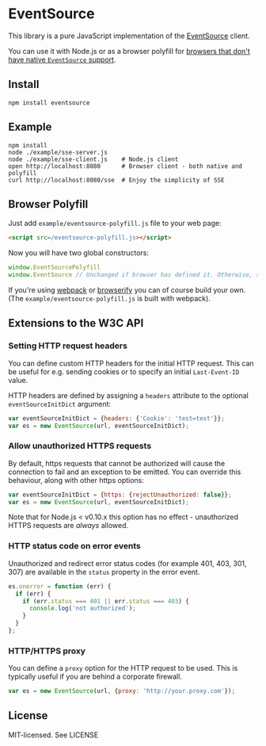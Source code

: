# EventSource

This library is a pure JavaScript implementation of the [EventSource](https://html.spec.whatwg.org/multipage/server-sent-events.html#server-sent-events) client.

You can use it with Node.js or as a browser polyfill for
[browsers that don't have native `EventSource` support](http://caniuse.com/#feat=eventsource).

## Install

    npm install eventsource

## Example

    npm install
    node ./example/sse-server.js
    node ./example/sse-client.js    # Node.js client
    open http://localhost:8080      # Browser client - both native and polyfill
    curl http://localhost:8080/sse  # Enjoy the simplicity of SSE

## Browser Polyfill

Just add `example/eventsource-polyfill.js` file to your web page:

```html
<script src=/eventsource-polyfill.js></script>
```

Now you will have two global constructors:

```javascript
window.EventSourcePolyfill
window.EventSource // Unchanged if browser has defined it. Otherwise, same as window.EventSourcePolyfill
```

If you're using [webpack](https://webpack.github.io/) or [browserify](http://browserify.org/)
you can of course build your own. (The `example/eventsource-polyfill.js` is built with webpack).

## Extensions to the W3C API

### Setting HTTP request headers

You can define custom HTTP headers for the initial HTTP request. This can be useful for e.g. sending cookies
or to specify an initial `Last-Event-ID` value.

HTTP headers are defined by assigning a `headers` attribute to the optional `eventSourceInitDict` argument:

```javascript
var eventSourceInitDict = {headers: {'Cookie': 'test=test'}};
var es = new EventSource(url, eventSourceInitDict);
```

### Allow unauthorized HTTPS requests

By default, https requests that cannot be authorized will cause the connection to fail and an exception
to be emitted. You can override this behaviour, along with other https options:

```javascript
var eventSourceInitDict = {https: {rejectUnauthorized: false}};
var es = new EventSource(url, eventSourceInitDict);
```

Note that for Node.js < v0.10.x this option has no effect - unauthorized HTTPS requests are *always* allowed.

### HTTP status code on error events

Unauthorized and redirect error status codes (for example 401, 403, 301, 307) are available in the `status` property in the error event.

```javascript
es.onerror = function (err) {
  if (err) {
    if (err.status === 401 || err.status === 403) {
      console.log('not authorized');
    }
  }
};
```

### HTTP/HTTPS proxy

You can define a `proxy` option for the HTTP request to be used. This is typically useful if you are behind a corporate firewall.

```javascript
var es = new EventSource(url, {proxy: 'http://your.proxy.com'});
```


## License

MIT-licensed. See LICENSE
